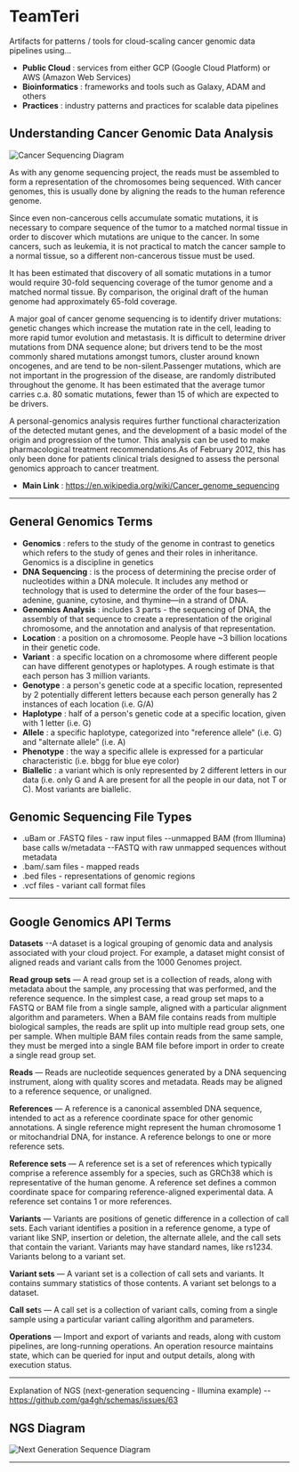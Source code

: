 # TeamTeri
Artifacts for patterns / tools for cloud-scaling cancer genomic data pipelines using... 
* **Public Cloud** : services from either GCP (Google Cloud Platform) or AWS (Amazon Web Services)
* **Bioinformatics** : frameworks and tools such as Galaxy, ADAM and others
* **Practices** : industry patterns and practices for scalable data pipelines

## Understanding Cancer Genomic Data Analysis

![Cancer Sequencing Diagram](https://github.com/lynnlangit/TeamTeri/blob/master/Images/SequencingIllustrated.png)

As with any genome sequencing project, the reads must be assembled to form a representation of the chromosomes being sequenced. With cancer genomes, this is usually done by aligning the reads to the human reference genome.

Since even non-cancerous cells accumulate somatic mutations, it is necessary to compare sequence of the tumor to a matched normal tissue in order to discover which mutations are unique to the cancer. In some cancers, such as leukemia, it is not practical to match the cancer sample to a normal tissue, so a different non-cancerous tissue must be used.

It has been estimated that discovery of all somatic mutations in a tumor would require 30-fold sequencing coverage of the tumor genome and a matched normal tissue. By comparison, the original draft of the human genome had approximately 65-fold coverage.

A major goal of cancer genome sequencing is to identify driver mutations: genetic changes which increase the mutation rate in the cell, leading to more rapid tumor evolution and metastasis. It is difficult to determine driver mutations from DNA sequence alone; but drivers tend to be the most commonly shared mutations amongst tumors, cluster around known oncogenes, and are tend to be non-silent.Passenger mutations, which are not important in the progression of the disease, are randomly distributed throughout the genome. It has been estimated that the average tumor carries c.a. 80 somatic mutations, fewer than 15 of which are expected to be drivers.

A personal-genomics analysis requires further functional characterization of the detected mutant genes, and the development of a basic model of the origin and progression of the tumor. This analysis can be used to make pharmacological treatment recommendations.As of February 2012, this has only been done for patients clinical trials designed to assess the personal genomics approach to cancer treatment.

* **Main Link** : https://en.wikipedia.org/wiki/Cancer_genome_sequencing

* * *

## General Genomics Terms

* **Genomics** : refers to the study of the genome in contrast to genetics which refers to the study of genes and their roles in inheritance. Genomics is a discipline in genetics
* **DNA Sequencing** : is the process of determining the precise order of nucleotides within a DNA molecule. It includes any method or technology that is used to determine the order of the four bases—adenine, guanine, cytosine, and thymine—in a strand of DNA.
* **Genomics Analysis** : includes 3 parts - the sequencing of DNA, the assembly of that sequence to create a representation of the original chromosome, and the annotation and analysis of that representation.
* **Location** : a position on a chromosome. People have ~3 billion locations in their genetic code.
* **Variant** : a specific location on a chromosome where different people can have different genotypes or haplotypes. A rough estimate is that each person has 3 million variants.
* **Genotype** : a person's genetic code at a specific location, represented by 2 potentially different letters because each person generally has 2 instances of each location (i.e. G/A)
* **Haplotype** : half of a person's genetic code at a specific location, given with 1 letter (i.e. G)
* **Allele** : a specific haplotype, categorized into "reference allele" (i.e. G) and "alternate allele" (i.e. A)
* **Phenotype** : the way a specific allele is expressed for a particular characteristic (i.e. bbgg for blue eye color)
* **Biallelic** : a variant which is only represented by 2 different letters in our data (i.e. only G and A are present for all the people in our data, not T or C). Most variants are biallelic.

## Genomic Sequencing File Types

* .uBam or .FASTQ files - raw input files
    --unmapped BAM (from Illumina) base calls w/metadata
    --FASTQ with raw unmapped sequences without metadata
* .bam/.sam files - mapped reads
* .bed files - representations of genomic regions
* .vcf files - variant call format files

* * *

## Google Genomics API Terms

**Datasets** --A dataset is a logical grouping of genomic data and analysis associated with your cloud project. For example, a dataset might consist of aligned reads and variant calls from the 1000 Genomes project.

**Read group sets** — A read group set is a collection of reads, along with metadata about the sample, any processing that was performed, and the reference sequence.  In the simplest case, a read group set maps to a FASTQ or BAM file from a single sample, aligned with a particular alignment algorithm and parameters. When a BAM file contains reads from multiple biological samples, the reads are split up into multiple read group sets, one per sample. When multiple BAM files contain reads from the same sample, they must be merged into a single BAM file before import in order to create a single read group set.

**Reads** — Reads are nucleotide sequences generated by a DNA sequencing instrument, along with quality scores and metadata. Reads may be aligned to a reference sequence, or unaligned.

**References** — A reference is a canonical assembled DNA sequence, intended to act as a reference coordinate space for other genomic annotations. A single reference might represent the human chromosome 1 or mitochandrial DNA, for instance. A reference belongs to one or more reference sets.

**Reference sets** — A reference set is a set of references which typically comprise a reference assembly for a species, such as GRCh38 which is representative of the human genome. A reference set defines a common coordinate space for comparing reference-aligned experimental data. A reference set contains 1 or more references.

**Variants** — Variants are positions of genetic difference in a collection of call sets. Each variant identifies a position in a reference genome, a type of variant like SNP, insertion or deletion, the alternate allele, and the call sets that contain the variant. Variants may have standard names, like rs1234. Variants belong to a variant set.

**Variant sets** — A variant set is a collection of call sets and variants. It contains summary statistics of those contents. A variant set belongs to a dataset.

**Call set**s — A call set is a collection of variant calls, coming from a single sample using a particular variant calling algorithm and parameters.

**Operations** — Import and export of variants and reads, along with custom pipelines, are long-running operations. An operation resource maintains state, which can be queried for input and output details, along with execution status.

* * *

Explanation of NGS (next-generation sequencing - Illumina example) --
    https://github.com/ga4gh/schemas/issues/63

## NGS Diagram

![Next Generation Sequence Diagram](https://github.com/lynnlangit/TeamTeri/blob/master/Images/NGS-Workflow.png)

* * *